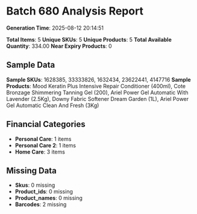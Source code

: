 # Batch 680 Analysis Report

**Generation Time**: 2025-08-12 20:14:51

**Total Items**: 5
**Unique SKUs**: 5
**Unique Products**: 5
**Total Available Quantity**: 334.00
**Near Expiry Products**: 0

## Sample Data
**Sample SKUs**: 1628385, 33333826, 1632434, 23622441, 4147716
**Sample Products**: Mood Keratin Plus Intensive Repair Conditioner (400ml), Cote Bronzage Shimmering Tanning Gel (200), Ariel Power Gel Automatic With Lavender (2.5Kg), Downy Fabric Softener Dream Garden (1L), Ariel Power Gel Automatic Clean And Fresh (3Kg)

## Financial Categories
- **Personal Care**: 1 items
- **Personal Care 2**: 1 items
- **Home Care**: 3 items

## Missing Data
- **Skus**: 0 missing
- **Product_ids**: 0 missing
- **Product_names**: 0 missing
- **Barcodes**: 2 missing
